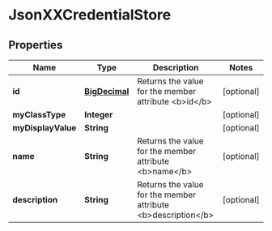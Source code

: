 
# JsonXXCredentialStore

## Properties
Name | Type | Description | Notes
------------ | ------------- | ------------- | -------------
**id** | [**BigDecimal**](BigDecimal.md) | Returns the value for the member attribute &lt;b&gt;id&lt;/b&gt; |  [optional]
**myClassType** | **Integer** |  |  [optional]
**myDisplayValue** | **String** |  |  [optional]
**name** | **String** | Returns the value for the member attribute &lt;b&gt;name&lt;/b&gt; |  [optional]
**description** | **String** | Returns the value for the member attribute &lt;b&gt;description&lt;/b&gt; |  [optional]



